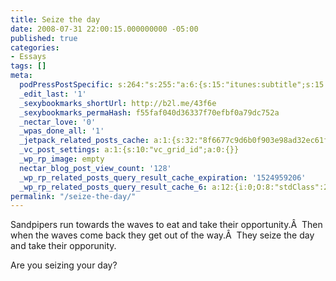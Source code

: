 ```yaml
---
title: Seize the day
date: 2008-07-31 22:00:15.000000000 -05:00
published: true
categories:
- Essays
tags: []
meta:
  podPressPostSpecific: s:264:"s:255:"a:6:{s:15:"itunes:subtitle";s:15:"##PostExcerpt##";s:14:"itunes:summary";s:15:"##PostExcerpt##";s:15:"itunes:keywords";s:17:"##WordPressCats##";s:13:"itunes:author";s:10:"##Global##";s:15:"itunes:explicit";s:7:"Default";s:12:"itunes:block";s:7:"Default";}";";
  _edit_last: '1'
  _sexybookmarks_shortUrl: http://b2l.me/43f6e
  _sexybookmarks_permaHash: f55faf040d36337f70efbf0a79dc752a
  _nectar_love: '0'
  _wpas_done_all: '1'
  _jetpack_related_posts_cache: a:1:{s:32:"8f6677c9d6b0f903e98ad32ec61f8deb";a:2:{s:7:"expires";i:1470703528;s:7:"payload";a:3:{i:0;a:1:{s:2:"id";i:179;}i:1;a:1:{s:2:"id";i:389;}i:2;a:1:{s:2:"id";i:271;}}}}
  _vc_post_settings: a:1:{s:10:"vc_grid_id";a:0:{}}
  _wp_rp_image: empty
  nectar_blog_post_view_count: '128'
  _wp_rp_related_posts_query_result_cache_expiration: '1524959206'
  _wp_rp_related_posts_query_result_cache_6: a:12:{i:0;O:8:"stdClass":2:{s:7:"post_id";s:4:"1034";s:5:"score";s:17:"52.13711941405335";}i:1;O:8:"stdClass":2:{s:7:"post_id";s:4:"7173";s:5:"score";s:17:"43.78554962575674";}i:2;O:8:"stdClass":2:{s:7:"post_id";s:4:"2784";s:5:"score";s:17:"43.78554962575674";}i:3;O:8:"stdClass":2:{s:7:"post_id";s:4:"1041";s:5:"score";s:17:"43.78554962575674";}i:4;O:8:"stdClass":2:{s:7:"post_id";s:3:"688";s:5:"score";s:17:"43.78554962575674";}i:5;O:8:"stdClass":2:{s:7:"post_id";s:3:"350";s:5:"score";s:17:"43.78554962575674";}i:6;O:8:"stdClass":2:{s:7:"post_id";s:3:"271";s:5:"score";s:17:"43.78554962575674";}i:7;O:8:"stdClass":2:{s:7:"post_id";s:2:"32";s:5:"score";s:17:"43.78554962575674";}i:8;O:8:"stdClass":2:{s:7:"post_id";s:4:"2099";s:5:"score";s:18:"19.959606736723412";}i:9;O:8:"stdClass":2:{s:7:"post_id";s:3:"280";s:5:"score";s:17:"17.93640491333852";}i:10;O:8:"stdClass":2:{s:7:"post_id";s:4:"1289";s:5:"score";s:17:"15.25685622232383";}i:11;O:8:"stdClass":2:{s:7:"post_id";s:4:"4408";s:5:"score";s:18:"10.971129486161791";}}
permalink: "/seize-the-day/"
---
```

<p>Sandpipers run towards the waves to eat and take their opportunity.Â  Then when the waves come back they get out of the way.Â  They seize the day and take their opporunity.</p>
<p>Are you seizing your day?</p>
